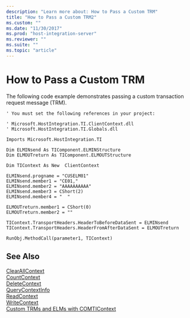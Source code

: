 ```yaml
---
description: "Learn more about: How to Pass a Custom TRM"
title: "How to Pass a Custom TRM2"
ms.custom: ""
ms.date: "11/30/2017"
ms.prod: "host-integration-server"
ms.reviewer: ""
ms.suite: ""
ms.topic: "article"
---
```

# How to Pass a Custom TRM
The following code example demonstrates passing a custom transaction request message (TRM).  
  
```  
' You must set the following references in your project:  
  
' Microsoft.HostIntegration.TI.ClientContext.dll  
' Microsoft.HostIntegration.TI.Globals.dll  
  
Imports Microsoft.HostIntegration.TI  
  
Dim ELMINsend As TIComponent.ELMINStructure  
Dim ELMOUTreturn As TIComponent.ELMOUTStructure  
  
Dim TIContext As New  ClientContext  
  
ELMINsend.progname = "CUSELM01"  
ELMINsend.member1 = "CE01,"  
ELMINsend.member2 = "AAAAAAAAAA"  
ELMINsend.member3 = CShort(2)  
ELMINsend.member4 = "  "  
  
ELMOUTreturn.member1 = CShort(0)  
ELMOUTreturn.member2 = ""  
  
TIContext.TransportHeaders.HeaderToBeforeDataSent = ELMINsend  
TIContext.TransportHeaders.HeaderFromAfterDataSent = ELMOUTreturn  
  
RunObj.MethodCall(parameter1, TIContext)  
```  
  
## See Also  
 [ClearAllContext](../core/clearallcontext1.md)   
 [CountContext](../core/countcontext1.md)   
 [DeleteContext](../core/deletecontext2.md)   
 [QueryContextInfo](../core/querycontextinfo1.md)   
 [ReadContext](../core/readcontext1.md)   
 [WriteContext](../core/writecontext1.md)   
 [Custom TRMs and ELMs with COMTIContext](../core/custom-trms-and-elms-with-comticontext2.md)
